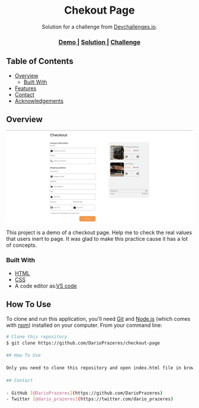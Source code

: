 <!-- Please update value in the {}  -->

<h1 align="center">Chekout Page</h1>

<div align="center">
   Solution for a challenge from  <a href="http://devchallenges.io" target="_blank">Devchallenges.io</a>.
</div>

<div align="center">
  <h3>
    <a href="https://darioprazeres.github.io/checkout-page/">
      Demo
    </a>
    <span> | </span>
    <a href="https://github.com/DarioPrazeres/checkout-page">
      Solution
    </a>
    <span> | </span>
    <a href="https://devchallenges.io/challenges/0J1NxxGhOUYVqihwegfO">
      Challenge
    </a>
  </h3>
</div>

<!-- TABLE OF CONTENTS -->

## Table of Contents

- [Overview](#overview)
  - [Built With](#built-with)
- [Features](#features)
- [Contact](#contact)
- [Acknowledgements](#acknowledgements)

<!-- OVERVIEW -->

## Overview

![screenshot](https://github.com/DarioPrazeres/checkout-page/blob/main/img/Banner.png)

This project is a demo of a checkout page. Help me to check the real values that users inert to page.
It was glad to make this practice cause it has a lot of concepts.

### Built With

<!-- This section should list any major frameworks that you built your project using. Here are a few examples.-->

 
- [HTML](https://html.com/) 
- [CSS](https://html.com/css/)
- A code editor as:[VS code](https://code.visualstudio.com/)



## How To Use

To clone and run this application, you'll need [Git](https://git-scm.com) and [Node.js](https://nodejs.org/en/download/) (which comes with [npm](http://npmjs.com)) installed on your computer. From your command line:

```bash
# Clone this repository
$ git clone https://github.com/DarioPrazeres/checkout-page

## How To Use

Only you need to clone this repository and open index.html file in browser or open in code editor for you make set.

## Contact

- GitHub [@DarioPrazeres](https://github.com/DarioPrazeres)
- Twitter [@dario_prazeres](https://twitter.com/dario_prazeres)

